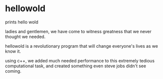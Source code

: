 # hellowold
prints hello wold

ladies and gentlemen, we have come to witness greatness that we never thought we needed.

hellowold is a revolutionary program that will change everyone's lives as we know it.

using c++, we added much needed performance to this extremely tedious computational task, and created something even steve jobs didn't see coming.
